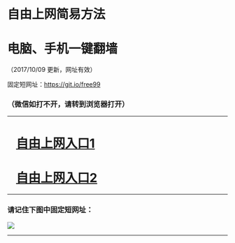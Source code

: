 ﻿# 自由上网简易方法

# 电脑、手机一键翻墙

（2017/10/09 更新，网址有效）

固定短网址：https://git.io/free99

### （微信如打不开，请转到浏览器打开）


***





# &nbsp;&nbsp; <a href="http://ft221215715.fwq-tz-1001.info/fwqtz01.html?t=100900116873 " target="_blank">自由上网入口1</a>
# &nbsp;&nbsp; <a href="http://ft1053929642.fwq-tz-1002.info/fwqtz02.html?t=100900125905 " target="_blank">自由上网入口2</a>
***

### 请记住下图中固定短网址：

<img src="https://s3-us-west-2.amazonaws.com/fwq-1001/yjfq-20170905okok.png" /> 


***

